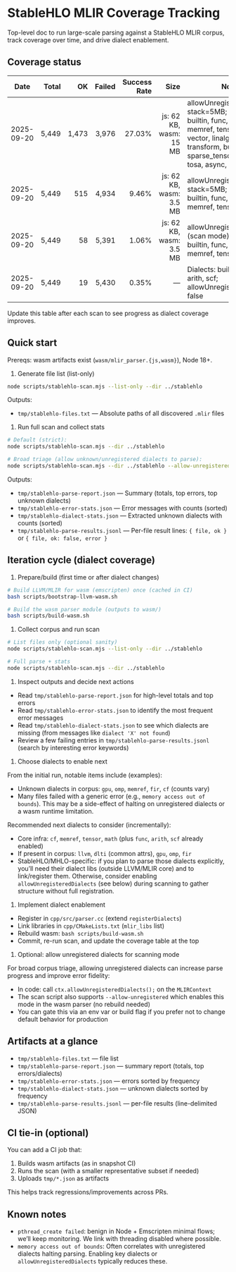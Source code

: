 # StableHLO MLIR Coverage Tracking

Top-level doc to run large-scale parsing against a StableHLO MLIR corpus, track coverage over time, and drive dialect enablement.

## Coverage status

| Date | Total | OK | Failed | Success Rate | Size | Notes |
| --- | ---: | ---: | ---: | ---: | ---: | --- |
| 2025-09-20 | 5,449 | 1,473 | 3,976 | 27.03% | js: 62 KB, wasm: 15 MB | allowUnregistered: true; stack=5MB; Dialects: builtin, func, arith, scf, cf, memref, tensor, math, dlti, vector, linalg, llvm, spirv, transform, bufferization, sparse_tensor, omp, gpu, tosa, async, emitc, shape |
| 2025-09-20 | 5,449 | 515 | 4,934 | 9.46% | js: 62 KB, wasm: 3.5 MB | allowUnregistered: true; stack=5MB; Dialects: builtin, func, arith, scf, cf, memref, tensor |
| 2025-09-20 | 5,449 | 58 | 5,391 | 1.06% | js: 62 KB, wasm: 3.5 MB | allowUnregistered: true (scan mode); Dialects: builtin, func, arith, scf, cf, memref, tensor |
| 2025-09-20 | 5,449 | 19 | 5,430 | 0.35% | — | Dialects: builtin, func, arith, scf; allowUnregisteredDialects: false |

Update this table after each scan to see progress as dialect coverage improves.

## Quick start

Prereqs: wasm artifacts exist (`wasm/mlir_parser.{js,wasm}`), Node 18+.

1) Generate file list (list-only)

```bash
node scripts/stablehlo-scan.mjs --list-only --dir ../stablehlo
```

Outputs:

- `tmp/stablehlo-files.txt` — Absolute paths of all discovered `.mlir` files

1) Run full scan and collect stats

```bash
# Default (strict):
node scripts/stablehlo-scan.mjs --dir ../stablehlo

# Broad triage (allow unknown/unregistered dialects to parse):
node scripts/stablehlo-scan.mjs --dir ../stablehlo --allow-unregistered
```

Outputs:

- `tmp/stablehlo-parse-report.json` — Summary (totals, top errors, top unknown dialects)
- `tmp/stablehlo-error-stats.json` — Error messages with counts (sorted)
- `tmp/stablehlo-dialect-stats.json` — Extracted unknown dialects with counts (sorted)
- `tmp/stablehlo-parse-results.jsonl` — Per-file result lines: `{ file, ok }` or `{ file, ok: false, error }`

## Iteration cycle (dialect coverage)

1) Prepare/build (first time or after dialect changes)

```bash
# Build LLVM/MLIR for wasm (emscripten) once (cached in CI)
bash scripts/bootstrap-llvm-wasm.sh

# Build the wasm parser module (outputs to wasm/)
bash scripts/build-wasm.sh
```

1) Collect corpus and run scan

```bash
# List files only (optional sanity)
node scripts/stablehlo-scan.mjs --list-only --dir ../stablehlo

# Full parse + stats
node scripts/stablehlo-scan.mjs --dir ../stablehlo
```

1) Inspect outputs and decide next actions

- Read `tmp/stablehlo-parse-report.json` for high-level totals and top errors
- Read `tmp/stablehlo-error-stats.json` to identify the most frequent error messages
- Read `tmp/stablehlo-dialect-stats.json` to see which dialects are missing (from messages like `dialect 'X' not found`)
- Review a few failing entries in `tmp/stablehlo-parse-results.jsonl` (search by interesting error keywords)

1) Choose dialects to enable next

From the initial run, notable items include (examples):

- Unknown dialects in corpus: `gpu`, `omp`, `memref`, `fir`, `cf` (counts vary)
- Many files failed with a generic error (e.g., `memory access out of bounds`). This may be a side-effect of halting on unregistered dialects or a wasm runtime limitation.

Recommended next dialects to consider (incrementally):

- Core infra: `cf`, `memref`, `tensor`, `math` (plus `func`, `arith`, `scf` already enabled)
- If present in corpus: `llvm`, `dlti` (common attrs), `gpu`, `omp`, `fir`
- StableHLO/MHLO-specific: if you plan to parse those dialects explicitly, you’ll need their dialect libs (outside LLVM/MLIR core) and to link/register them. Otherwise, consider enabling `allowUnregisteredDialects` (see below) during scanning to gather structure without full registration.

1) Implement dialect enablement

- Register in `cpp/src/parser.cc` (extend `registerDialects`)
- Link libraries in `cpp/CMakeLists.txt` (`mlir_libs` list)
- Rebuild wasm: `bash scripts/build-wasm.sh`
- Commit, re-run scan, and update the coverage table at the top

1) Optional: allow unregistered dialects for scanning mode

For broad corpus triage, allowing unregistered dialects can increase parse progress and improve error fidelity:

- In code: call `ctx.allowUnregisteredDialects();` on the `MLIRContext`
- The scan script also supports `--allow-unregistered` which enables this mode in the wasm parser (no rebuild needed)
- You can gate this via an env var or build flag if you prefer not to change default behavior for production

## Artifacts at a glance

- `tmp/stablehlo-files.txt` — file list
- `tmp/stablehlo-parse-report.json` — summary report (totals, top errors/dialects)
- `tmp/stablehlo-error-stats.json` — errors sorted by frequency
- `tmp/stablehlo-dialect-stats.json` — unknown dialects sorted by frequency
- `tmp/stablehlo-parse-results.jsonl` — per-file results (line-delimited JSON)

## CI tie-in (optional)

You can add a CI job that:

1) Builds wasm artifacts (as in snapshot CI)
2) Runs the scan (with a smaller representative subset if needed)
3) Uploads `tmp/*.json` as artifacts

This helps track regressions/improvements across PRs.

## Known notes

- `pthread_create failed`: benign in Node + Emscripten minimal flows; we’ll keep monitoring. We link with threading disabled where possible.
- `memory access out of bounds`: Often correlates with unregistered dialects halting parsing. Enabling key dialects or `allowUnregisteredDialects` typically reduces these.
